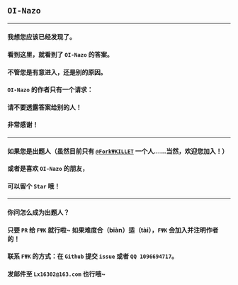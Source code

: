 ## `OI-Nazo`

---

#### 我想您应该已经发现了。
#### 看到这里，就看到了 `OI-Nazo` 的答案。
#### 不管您是有意进入，还是别的原因。
#### `OI-Nazo` 的作者只有一个请求：
#### 请不要透露答案给别的人！
#### 非常感谢！

---

#### 如果您是出题人（虽然目前只有 [`@ForkΨKILLET`](https://github.com/ForkFG) 一个人……当然，欢迎您加入！）
#### 或者是喜欢 `OI-Nazo` 的朋友，
#### 可以留个 `Star` 哦！

---

#### 你问怎么成为出题人？
#### 只要 `PR` 给 `FΨK` 就行啦\~ 如果难度合（biàn）适（tài），`FΨK` 会加入并注明作者的！
#### 联系 `FΨK` 的方式：在 `Github` 提交 `issue` 或者 `QQ 1096694717`。
#### 发邮件至 `Lx16302@163.com` 也行哦~
